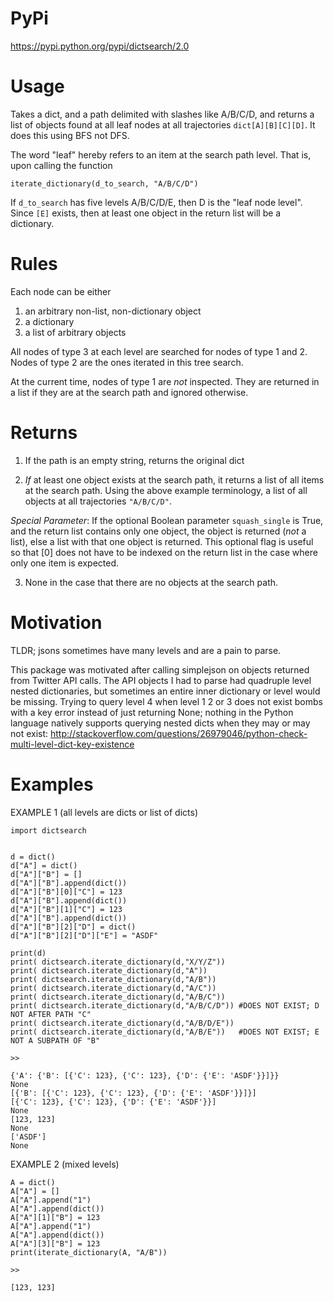 PyPi
===========================
https://pypi.python.org/pypi/dictsearch/2.0

Usage
===========================
Takes a dict, and a path delimited with slashes like A/B/C/D, and returns a list of objects found at all leaf nodes at all trajectories `dict[A][B][C][D]`. It does this using BFS not DFS. 
    
The word "leaf" hereby refers to an item at the search path level. That is, upon calling the function 

    iterate_dictionary(d_to_search, "A/B/C/D")

If `d_to_search` has five levels A/B/C/D/E, then D is the "leaf node level". Since `[E]` exists, then at least one object in the return list will be a dictionary. 

Rules
===========================
Each node can be either 
1) an arbitrary non-list, non-dictionary object
2) a dictionary
3) a list of arbitrary objects

All nodes of type 3 at each level are searched for nodes of type 1 and 2. Nodes of type 2 are the ones iterated in this tree search. 

At the current time, nodes of type 1 are *not* inspected. They are returned in a list if they are at the search path and ignored otherwise. 

Returns
===========================
1) If the path is an empty string, returns the original dict

2) *If* at least one object exists at the search path, it returns a list of all items at the search path. Using the above example terminology, a list of all objects at all trajectories `"A/B/C/D"`. 

*Special Parameter*: If the optional Boolean parameter `squash_single` is True, and the return list contains only one object, the object is returned (*not* a list), else a list with that one object is returned. This optional flag is useful so that [0] does not have to be indexed on the return list in the case where only one item is expected. 

3) None in the case that there are no objects at the search path. 

Motivation
===========================

TLDR; jsons sometimes have many levels and are a pain to parse. 

This package was motivated after calling simplejson on objects
 returned from Twitter API calls. The API objects I had to parse had quadruple level nested dictionaries, but sometimes an entire inner dictionary or level would be missing. Trying to query level 4 when level 1 2 or 3 does not exist bombs with a key error instead of just returning None; nothing in the Python language natively supports querying nested dicts when they may or may not exist:
 http://stackoverflow.com/questions/26979046/python-check-multi-level-dict-key-existence

Examples
===========================


EXAMPLE 1 (all levels are dicts or list of dicts)

    import dictsearch
    
    
    d = dict()
    d["A"] = dict()
    d["A"]["B"] = []
    d["A"]["B"].append(dict())
    d["A"]["B"][0]["C"] = 123
    d["A"]["B"].append(dict())
    d["A"]["B"][1]["C"] = 123
    d["A"]["B"].append(dict())
    d["A"]["B"][2]["D"] = dict()
    d["A"]["B"][2]["D"]["E"] = "ASDF"
    
    print(d)
    print( dictsearch.iterate_dictionary(d,"X/Y/Z"))
    print( dictsearch.iterate_dictionary(d,"A"))
    print( dictsearch.iterate_dictionary(d,"A/B"))
    print( dictsearch.iterate_dictionary(d,"A/C"))
    print( dictsearch.iterate_dictionary(d,"A/B/C"))
    print( dictsearch.iterate_dictionary(d,"A/B/C/D")) #DOES NOT EXIST; D NOT AFTER PATH "C"
    print( dictsearch.iterate_dictionary(d,"A/B/D/E")) 
    print( dictsearch.iterate_dictionary(d,"A/B/E"))   #DOES NOT EXIST; E NOT A SUBPATH OF "B"
    
    >>
    
    {'A': {'B': [{'C': 123}, {'C': 123}, {'D': {'E': 'ASDF'}}]}}
    None
    [{'B': [{'C': 123}, {'C': 123}, {'D': {'E': 'ASDF'}}]}]
    [{'C': 123}, {'C': 123}, {'D': {'E': 'ASDF'}}]
    None
    [123, 123]
    None
    ['ASDF']
    None
    

EXAMPLE 2 (mixed levels)

    A = dict()
    A["A"] = []
    A["A"].append("1")
    A["A"].append(dict())
    A["A"][1]["B"] = 123
    A["A"].append("1")
    A["A"].append(dict())
    A["A"][3]["B"] = 123
    print(iterate_dictionary(A, "A/B"))
    
    >>
    
    [123, 123]
